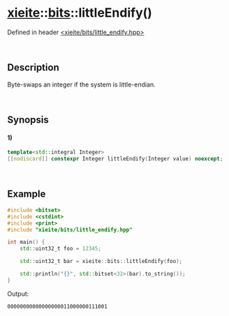 # [xieite](../../xieite.md)\:\:[bits](../../bits.md)\:\:littleEndify\(\)
Defined in header [<xieite/bits/little_endify.hpp>](../../../include/xieite/bits/little_endify.hpp)

&nbsp;

## Description
Byte-swaps an integer if the system is little-endian.

&nbsp;

## Synopsis
#### 1)
```cpp
template<std::integral Integer>
[[nodiscard]] constexpr Integer littleEndify(Integer value) noexcept;
```

&nbsp;

## Example
```cpp
#include <bitset>
#include <cstdint>
#include <print>
#include "xieite/bits/little_endify.hpp"

int main() {
    std::uint32_t foo = 12345;

    std::uint32_t bar = xieite::bits::littleEndify(foo);

    std::println("{}", std::bitset<32>(bar).to_string());
}
```
Output:
```
00000000000000000011000000111001
```
